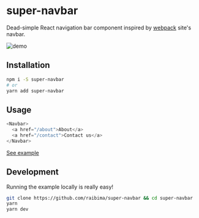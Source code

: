 # super-navbar
Dead-simple React navigation bar component inspired by [webpack](https://webpack.js.org) site's navbar.

![demo](http://g.recordit.co/aKHJZjmAzi.gif)

## Installation
```bash
npm i -S super-navbar
# or
yarn add super-navbar
```

## Usage
```js
<Navbar>
  <a href="/about">About</a>
  <a href="/contact">Contact us</a>
</Navbar>
```
[See example](https://github.com/raibima/super-navbar/tree/master/example)

## Development
Running the example locally is really easy!
```bash
git clone https://github.com/raibima/super-navbar && cd super-navbar
yarn
yarn dev
```
